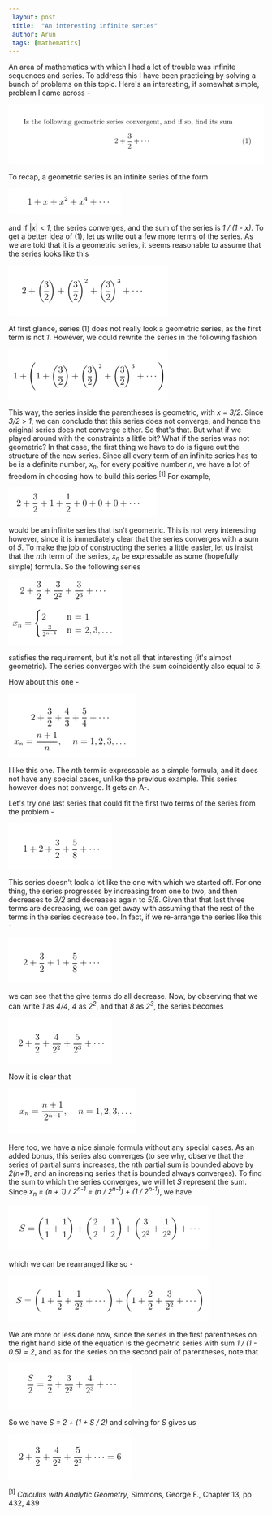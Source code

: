 ```yaml
---                                                                             
 layout: post                                                                    
 title:  "An interesting infinite series"                               
 author: Arun                                                                    
 tags: [mathematics]                                
--- 
```


An area of mathematics with which I had a lot of trouble was infinite sequences and series. To address this I have been practicing by solving a bunch of problems on this topic. Here's an interesting, if somewhat simple, problem I came across - 

![](/assets/images/post17/prob.png)

To recap, a geometric series is an infinite series of the form

![](/assets/images/post17/geom-series.png)

and if \|*x*\| < *1*, the series converges, and the sum of the series is *1 / (1 - x)*. To get a better idea of (1), let us write out a few more terms of the series. As we are told that it is a geometric series, it seems reasonable to assume that the series looks like this

![](/assets/images/post17/prob-form1.png)

At first glance, series (1) does not really look a geometric series, as the first term is not *1*. However, we could rewrite the series in the following fashion

![](/assets/images/post17/prob-form2.png)

This way, the series inside the parentheses is geometric, with *x = 3/2*. Since *3/2* > *1*, we can conclude that this series does not converge, and hence the original series does not converge either. So that's that. But what if we played around with the constraints a little bit? What if the series was not geometric? In that case, the first thing we have to do is figure out the structure of the new series. Since all every term of an infinite series has to be is a definite number, *x<sub>n</sub>*, for every positive number *n*, we have a lot of freedom in choosing how to build this series.<sup>[1]</sup> For example, 

![](/assets/images/post17/series-ex1.png)

would be an infinite series that isn't geometric. This is not very interesting however, since it is immediately clear that the series converges with a sum of *5*. To make the job of constructing the series a little easier, let us insist that the *n*th term of the series, *x<sub>n</sub>* be expressable as some (hopefully simple) formula. So the following series

![](/assets/images/post17/series-ex2.png)

satisfies the requirement, but it's not all that interesting (it's almost geometric). The series converges with the sum coincidently also equal to *5*. 

How about this one - 

![](/assets/images/post17/series-ex3.png)

I like this one. The *n*th term is expressable as a simple formula, and it does not have any special cases, unlike the previous example. This series however does not converge. It gets an A-.

Let's try one last series that could fit the first two terms of the series from the problem - 

![](/assets/images/post17/series-ex4.png)

This series doesn't look a lot like the one with which we started off. For one thing, the series progresses by increasing from one to two, and then decreases to *3/2* and decreases again to *5/8*. Given that that last three terms are decreasing, we can get away with assuming that the rest of the terms in the series decrease too. In fact, if we re-arrange the series like this - 

![](/assets/images/post17/series-ex4-form1.png)

we can see that the give terms do all decrease. Now, by observing that we can write *1* as *4/4*, *4* as *2<sup>2</sup>*, and that *8* as *2<sup>3</sup>*, the series becomes

![](/assets/images/post17/series-ex4-form2.png)

Now it is clear that 

![](/assets/images/post17/series-ex4-form3.png)

Here too, we have a nice simple formula without any special cases. As an added bonus, this series also converges (to see why, observe that the series of partial sums increases, the *n*th partial sum is bounded above by *2(n+1)*, and an increasing series that is bounded always converges). To find the sum to which the series converges, we will let *S* represent the sum. Since *x<sub>n</sub> = (n + 1) / 2<sup>n-1</sup> = (n / 2<sup>n-1</sup>) + (1 / 2<sup>n-1</sup>)*, we have

![](/assets/images/post17/series-ex4-form4.png)

which we can be rearranged like so - 

![](/assets/images/post17/series-ex4-form5.png)

We are more or less done now, since the series in the first parentheses on the right hand side of the equation is the geometric series with sum *1 / (1 - 0.5) = 2*, and as for the series on the second pair of parentheses, note that

![](/assets/images/post17/series-ex4-form6.png)

So we have *S = 2 + (1 + S / 2)* and solving for *S* gives us

![](/assets/images/post17/series-ex4-form7.png)


<sup>[1]</sup> *Calculus with Analytic Geometry*, Simmons, George F., Chapter 13, pp 432, 439 














